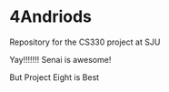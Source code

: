 4Andriods
=========

Repository for the CS330 project at SJU

Yay!!!!!!! Senai is awesome!

But Project Eight is Best